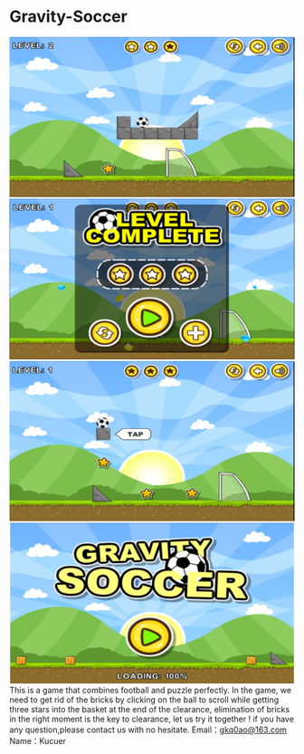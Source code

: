 # Gravity-Soccer
![image](https://github.com/bsbsdada/Gravity-Soccer/blob/master/firsts.jpg)
![image](https://github.com/bsbsdada/Gravity-Soccer/blob/master/seconds.jpg)
![image](https://github.com/bsbsdada/Gravity-Soccer/blob/master/thirds.jpg)
![image](https://github.com/bsbsdada/Gravity-Soccer/blob/master/forths.jpg)
This is a game that combines football and puzzle perfectly. In the game, we need to get rid of the bricks by clicking on the ball to scroll while getting three stars into the basket at the end of the clearance, elimination of bricks in the right moment is the key to clearance, let us try it together !
if you have any question,please contact us with no hesitate.
Email：gkq0ao@163.com
Name：Kucuer
